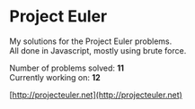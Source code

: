 # Project Euler
My solutions for the Project Euler problems.  
All done in Javascript, mostly using brute force.

Number of problems solved: **11**  
Currently working on: **12**

[http://projecteuler.net](http://projecteuler.net)